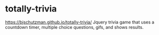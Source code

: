 # totally-trivia
https://bjschutzman.github.io/totally-trivia/
Jquery trivia game that uses a countdown timer, multiple choice questions, gifs, and shows results.
